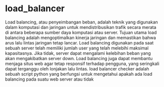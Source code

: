 # load_balancer
Load balancing, atau penyeimbangan beban, adalah teknik yang digunakan dalam komputasi dan jaringan untuk mendistribusikan trafik secara merata di antara beberapa sumber daya komputasi atau server. Tujuan utama load balancing adalah mengoptimalkan kinerja jaringan dan memastikan bahwa arus lalu lintas jaringan tetap lancar.
Load balancing digunakan pada saat sebuah server telah memiliki jumlah user yang telah melebihi maksimal kapasitasnya. Jika tidak, server dapat mengalami kelebihan beban yang akan mengakibatkan server down. Load balancing juga dapat membantu menjaga situs web agar tetap responsif terhadap pengguna, yang seringkali dapat terganggu oleh lonjakan lalu lintas.
load balancer checker adalah sebuah script python yang berfungsi untuk mengetahui apakah ada load balancing pada suatu web server atau tidak
